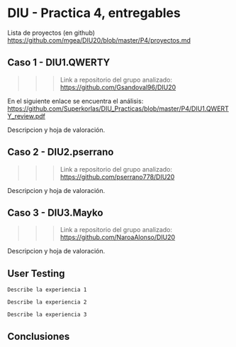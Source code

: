 # DIU - Practica 4, entregables

Lista de proyectos (en github) https://github.com/mgea/DIU20/blob/master/P4/proyectos.md


## Caso 1 - DIU1.QWERTY
>>> Link a repositorio del grupo analizado: https://github.com/Gsandoval96/DIU20

En el siguiente enlace se encuentra el análisis: https://github.com/Superkorlas/DIU_Practicas/blob/master/P4/DIU1.QWERTY_review.pdf

Descripcion y hoja de valoración.    


## Caso 2 - DIU2.pserrano
>>> Link a repositorio del grupo analizado: https://github.com/pserrano778/DIU20

Descripcion y hoja de valoración.  


## Caso 3 - DIU3.Mayko
>>> Link a repositorio del grupo analizado: https://github.com/NaroaAlonso/DIU20

Descripcion y hoja de valoración.   

## User Testing

	Describe la experiencia 1

	Describe la experiencia 2

	Describe la experiencia 3


## Conclusiones
